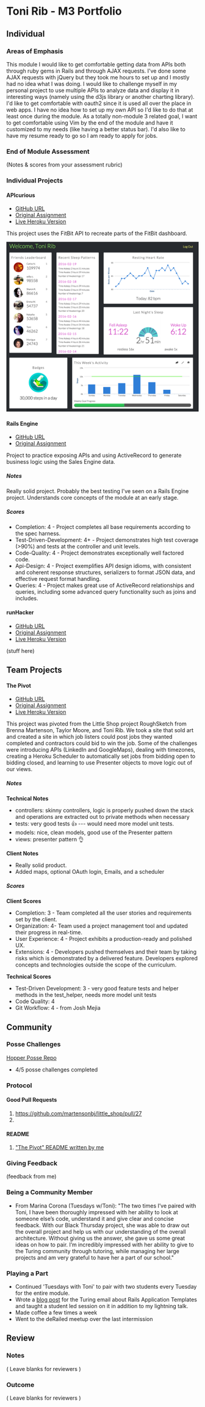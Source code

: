 # Toni Rib - M3 Portfolio

## Individual

### Areas of Emphasis

This module I would like to get comfortable getting data from APIs both through ruby gems in Rails and through AJAX requests. I've done some AJAX requests with jQuery but they took me hours to set up and I mostly had no idea what I was doing. I would like to challenge myself in my personal project to use multiple APIs to analyze data and display it in interesting ways (namely using the d3js library or another charting library). I'd like to get comfortable with oauth2 since it is used all over the place in web apps. I have no idea how to set up my own API so I'd like to do that at least once during the module. As a totally non-module 3 related goal, I want to get comfortable using Vim by the end of the module and have it customized to my needs (like having a better status bar). I'd also like to have my resume ready to go so I am ready to apply for jobs.

### End of Module Assessment

(Notes & scores from your assessment rubric)

### Individual Projects

#### APIcurious

* [GitHub URL](https://github.com/ToniRib/apicurious)
* [Original Assignment](https://github.com/turingschool/lesson_plans/blob/master/ruby_03-professional_rails_applications/apicurious.md)
* [Live Heroku Version](http://apicurious-fitbit.herokuapp.com/)

This project uses the FitBit API to recreate parts of the FitBit dashboard.

![Image of Dashboard](https://github.com/ToniRib/apicurious/raw/master/app/assets/images/APIcurious_dashboard.png)

#### Rails Engine

* [GitHub URL](https://github.com/ToniRib/rails_engine)
* [Original Assignment](https://github.com/turingschool/lesson_plans/blob/master/ruby_03-professional_rails_applications/rails_engine.md)

Project to practice exposing APIs and using ActiveRecord to generate business logic using the Sales Engine data.

##### Notes

Really solid project. Probably the best testing I've seen on a Rails Engine project. Understands core concepts of the module at an early stage.

##### Scores

* Completion: 4 - Project completes all base requirements according to the spec harness.
* Test-Driven-Development: 4+ - Project demonstrates high test coverage (>90%) and tests at the controller and unit levels.
* Code-Quality: 4 - Project demonstrates exceptionally well factored code.
* Api-Design: 4 - Project exemplifies API design idioms, with consistent and coherent response structures, serializers to format JSON data, and effective request format handling.
* Queries: 4 - Project makes great use of ActiveRecord relationships and queries, including some advanced query functionality such as joins and includes.

#### runHacker

* [GitHub URL](https://github.com/ToniRib/run_hacker)
* [Original Assignment](https://github.com/turingschool/lesson_plans/blob/master/ruby_03-professional_rails_applications/self_directed_project.md)
* [Live Heroku Version](https://run-hacker.herokuapp.com/)

(stuff here)

## Team Projects

#### The Pivot

* [GitHub URL](https://github.com/jwperry/the_pivot)
* [Original Assignment](https://github.com/turingschool/lesson_plans/blob/master/ruby_03-professional_rails_applications/the_pivot.md)
* [Live Heroku Version](https://freelancer-for-you.herokuapp.com/)

This project was pivoted from the Little Shop project RoughSketch from Brenna Martenson, Taylor Moore, and Toni Rib. We took a site that sold art and created a site in which job listers could post jobs they wanted completed and contractors could bid to win the job. Some of the challenges were introducing APIs (LinkedIn and GoogleMaps), dealing with timezones, creating a Heroku Scheduler to automatically set jobs from bidding open to bidding closed, and learning to use Presenter objects to move logic out of our views.

##### Notes

__Technical Notes__

* controllers: skinny controllers, logic is properly pushed down the stack and operations are extracted out to private methods when necessary
* tests: very good tests :thumbsup: --- would need more model unit tests.
* models: nice, clean models, good use of the Presenter pattern
* views: presenter pattern :ok_hand:

__Client Notes__

* Really solid product.
* Added maps, optional OAuth login, Emails, and a scheduler

##### Scores

__Client Scores__

* Completion: 3 - Team completed all the user stories and requirements set by the client.
* Organization: 4-  Team used a project management tool and updated their progress in real-time.
* User Experience: 4 - Project exhibits a production-ready and polished UX.
* Extensions: 4 - Developers pushed themselves and their team by taking risks which is demonstrated by a delivered feature. Developers explored concepts and technologies outside the scope of the curriculum.

__Technical Scores__

* Test-Driven Development: 3 - very good feature tests and helper methods in the test_helper, needs more model unit tests
* Code Quality: 4
* Git Workflow: 4 - from Josh Mejia

## Community

### Posse Challenges

[Hopper Posse Repo](https://github.com/ToniRib/posse_challenges)

* 4/5 posse challenges completed

### Protocol

#### Good Pull Requests

1. https://github.com/martensonbj/little_shop/pull/27
2.

#### README

1. ["The Pivot" README written by me](https://github.com/jwperry/the_pivot)

### Giving Feedback

(feedback from me)

### Being a Community Member

* From Marina Corona (Tuesdays w/Toni): "The two times I’ve paired with Toni, I have been thoroughly impressed with her ability to look at someone else’s code, understand it and give clear and concise feedback.  With our Black Thursday project, she was able to draw out the overall project and help us with our understanding of the overall architecture.  Without giving us the answer, she gave us some great ideas on how to pair.  I’m incredibly impressed with her ability to give to the Turing community through tutoring, while managing her large projects and am very grateful to have her a part of our school."

### Playing a Part

* Continued 'Tuesdays with Toni' to pair with two students every Tuesday for the entire module.
* Wrote a [blog post](http://tonirib.github.io/personal-blog/jekyll/update/2016/02/15/rails-application-template.html) for the Turing email about Rails Application Templates and taught a student led session on it in addition to my lightning talk.
* Made coffee a few times a week
* Went to the deRailed meetup over the last intermission

## Review

### Notes

( Leave blanks for reviewers )

### Outcome

( Leave blanks for reviewers )
